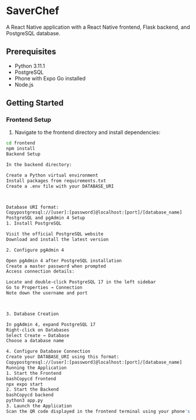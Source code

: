 # SaverChef

A React Native application with a React Native frontend, Flask backend, and PostgreSQL database.

## Prerequisites
- Python 3.11.1
- PostgreSQL
- Phone with Expo Go installed
- Node.js

## Getting Started

### Frontend Setup

1. Navigate to the frontend directory and install dependencies:
```bash
cd frontend
npm install
Backend Setup

In the backend directory:

Create a Python virtual environment
Install packages from requirements.txt
Create a .env file with your DATABASE_URI



Database URI format:
Copypostgresql://[user]:[password]@localhost:[port]/[database_name]
PostgreSQL and pgAdmin 4 Setup
1. Install PostgreSQL

Visit the official PostgreSQL website
Download and install the latest version

2. Configure pgAdmin 4

Open pgAdmin 4 after PostgreSQL installation
Create a master password when prompted
Access connection details:

Locate and double-click PostgreSQL 17 in the left sidebar
Go to Properties → Connection
Note down the username and port



3. Database Creation

In pgAdmin 4, expand PostgreSQL 17
Right-click on Databases
Select Create → Database
Choose a database name

4. Configure Database Connection
Create your DATABASE_URI using this format:
Copypostgresql://[user]:[password]@localhost:[port]/[database_name]
Running the Application
1. Start the Frontend
bashCopycd frontend
npx expo start
2. Start the Backend
bashCopycd backend
python3 app.py
3. Launch the Application
Scan the QR code displayed in the frontend terminal using your phone's camera or Expo Go app.
